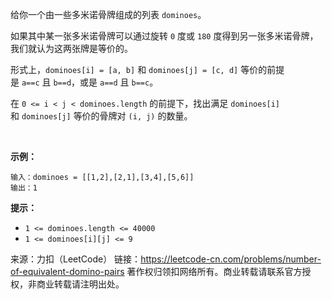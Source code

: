 给你一个由一些多米诺骨牌组成的列表 ```dominoes```。

如果其中某一张多米诺骨牌可以通过旋转 ```0``` 度或 ```180``` 度得到另一张多米诺骨牌，我们就认为这两张牌是等价的。

形式上，```dominoes[i] = [a, b]``` 和 ```dominoes[j] = [c, d]``` 等价的前提是 ```a==c``` 且 ```b==d```，或是 ```a==d``` 且 ```b==c```。

在 ```0 <= i < j < dominoes.length``` 的前提下，找出满足 ```dominoes[i]``` 和 ```dominoes[j]``` 等价的骨牌对 ```(i, j)``` 的数量。

 

**示例：**
```
输入：dominoes = [[1,2],[2,1],[3,4],[5,6]]
输出：1
```

**提示：**

* ```1 <= dominoes.length <= 40000```
* ```1 <= dominoes[i][j] <= 9```

来源：力扣（LeetCode）
链接：https://leetcode-cn.com/problems/number-of-equivalent-domino-pairs
著作权归领扣网络所有。商业转载请联系官方授权，非商业转载请注明出处。
